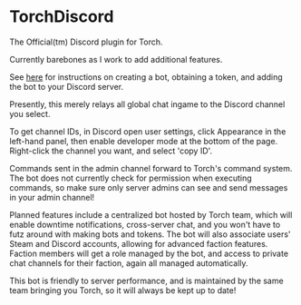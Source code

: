 # TorchDiscord

The Official(tm) Discord plugin for Torch.

Currently barebones as I work to add additional features.

See [here](https://github.com/reactiflux/discord-irc/wiki/Creating-a-discord-bot-&-getting-a-token) for instructions on creating a bot, obtaining a token, and adding the bot to your Discord server.

Presently, this merely relays all global chat ingame to the Discord channel you select.

To get channel IDs, in Discord open user settings, click Appearance in the left-hand panel, then enable developer mode at the bottom of the page. Right-click the channel you want, and select 'copy ID'.

Commands sent in the admin channel forward to Torch's command system. The bot does not currently check for permission when executing commands, so make sure only server admins can see and send messages in your admin channel!

Planned features include a centralized bot hosted by Torch team, which will enable downtime notifications, cross-server chat, and you won't have to futz around with making bots and tokens. The bot will also associate users' Steam and Discord accounts, allowing for advanced faction features. Faction members will get a role managed by the bot, and access to private chat channels for their faction, again all managed automatically.

This bot is friendly to server performance, and is maintained by the same team bringing you Torch, so it will always be kept up to date!
